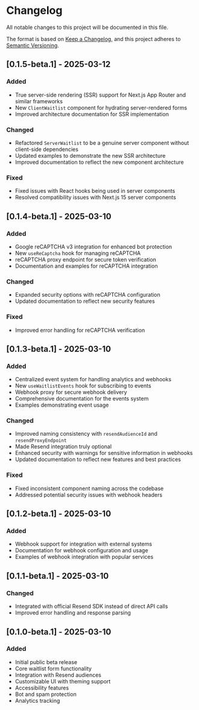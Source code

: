 # Changelog

All notable changes to this project will be documented in this file.

The format is based on [Keep a Changelog](https://keepachangelog.com/en/1.0.0/),
and this project adheres to [Semantic Versioning](https://semver.org/spec/v2.0.0.html).

## [0.1.5-beta.1] - 2025-03-12

### Added
- True server-side rendering (SSR) support for Next.js App Router and similar frameworks
- New `ClientWaitlist` component for hydrating server-rendered forms
- Improved architecture documentation for SSR implementation

### Changed
- Refactored `ServerWaitlist` to be a genuine server component without client-side dependencies
- Updated examples to demonstrate the new SSR architecture
- Improved documentation to reflect the new component architecture

### Fixed
- Fixed issues with React hooks being used in server components
- Resolved compatibility issues with Next.js 15 server components

## [0.1.4-beta.1] - 2025-03-10

### Added
- Google reCAPTCHA v3 integration for enhanced bot protection
- New `useReCaptcha` hook for managing reCAPTCHA
- reCAPTCHA proxy endpoint for secure token verification
- Documentation and examples for reCAPTCHA integration

### Changed
- Expanded security options with reCAPTCHA configuration
- Updated documentation to reflect new security features

### Fixed
- Improved error handling for reCAPTCHA verification

## [0.1.3-beta.1] - 2025-03-10

### Added
- Centralized event system for handling analytics and webhooks
- New `useWaitlistEvents` hook for subscribing to events
- Webhook proxy for secure webhook delivery
- Comprehensive documentation for the events system
- Examples demonstrating event usage

### Changed
- Improved naming consistency with `resendAudienceId` and `resendProxyEndpoint`
- Made Resend integration truly optional
- Enhanced security with warnings for sensitive information in webhooks
- Updated documentation to reflect new features and best practices

### Fixed
- Fixed inconsistent component naming across the codebase
- Addressed potential security issues with webhook headers

## [0.1.2-beta.1] - 2025-03-10

### Added
- Webhook support for integration with external systems
- Documentation for webhook configuration and usage
- Examples of webhook integration with popular services

## [0.1.1-beta.1] - 2025-03-10

### Changed
- Integrated with official Resend SDK instead of direct API calls
- Improved error handling and response parsing

## [0.1.0-beta.1] - 2025-03-10

### Added
- Initial public beta release
- Core waitlist form functionality
- Integration with Resend audiences
- Customizable UI with theming support
- Accessibility features
- Bot and spam protection
- Analytics tracking 